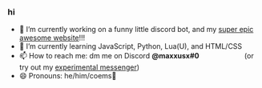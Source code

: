 ### hi

- 🔭 I’m currently working on a funny little discord bot, and my [super epic awesome website](https://maxxusx.github.io)!!!
- 🌱 I’m currently learning JavaScript, Python, Lua(U), and HTML/CSS
- 📫 How to reach me: dm me on Discord **@maxxusx#0**ㅤㅤㅤㅤㅤㅤㅤ(or try out my [experimental messenger](https://maxxusx.github.io/message))
- 😄 Pronouns: he/him/coems🤑
